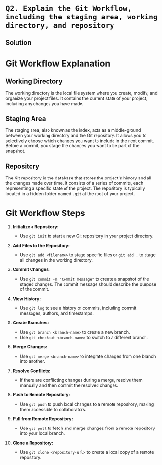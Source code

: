 # ```Q2. Explain the Git Workflow, including the staging area, working directory, and repository```

## Solution <br>
# Git Workflow Explanation

## Working Directory
The working directory is the local file system where you create, modify, and organize your project files. It contains the current state of your project, including any changes you have made.

## Staging Area
The staging area, also known as the index, acts as a middle-ground between your working directory and the Git repository. It allows you to selectively choose which changes you want to include in the next commit. Before a commit, you stage the changes you want to be part of the snapshot.

## Repository
The Git repository is the database that stores the project's history and all the changes made over time. It consists of a series of commits, each representing a specific state of the project. The repository is typically located in a hidden folder named `.git` at the root of your project.

# Git Workflow Steps

1. **Initialize a Repository:**
   - Use `git init` to start a new Git repository in your project directory.

2. **Add Files to the Repository:**
   - Use `git add <filename>` to stage specific files or `git add .` to stage all changes in the working directory.

3. **Commit Changes:**
   - Use `git commit -m "Commit message"` to create a snapshot of the staged changes. The commit message should describe the purpose of the commit.

4. **View History:**
   - Use `git log` to see a history of commits, including commit messages, authors, and timestamps.

5. **Create Branches:**
   - Use `git branch <branch-name>` to create a new branch.
   - Use `git checkout <branch-name>` to switch to a different branch.

6. **Merge Changes:**
   - Use `git merge <branch-name>` to integrate changes from one branch into another.

7. **Resolve Conflicts:**
   - If there are conflicting changes during a merge, resolve them manually and then commit the resolved changes.

8. **Push to Remote Repository:**
   - Use `git push` to push local changes to a remote repository, making them accessible to collaborators.

9. **Pull from Remote Repository:**
   - Use `git pull` to fetch and merge changes from a remote repository into your local branch.

10. **Clone a Repository:**
    - Use `git clone <repository-url>` to create a local copy of a remote repository.


